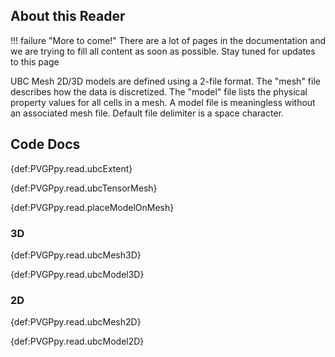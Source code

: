 ## About this Reader
!!! failure "More to come!"
    There are a lot of pages in the documentation and we are trying to fill all content as soon as possible. Stay tuned for updates to this page

<!--- TODO --->

UBC Mesh 2D/3D models are defined using a 2-file format. The "mesh" file describes how the data is discretized. The "model" file lists the physical property values for all cells in a mesh. A model file is meaningless without an associated mesh file. Default file delimiter is a space character.



## Code Docs

{def:PVGPpy.read.ubcExtent}

{def:PVGPpy.read.ubcTensorMesh}

{def:PVGPpy.read.placeModelOnMesh}

### 3D

{def:PVGPpy.read.ubcMesh3D}

{def:PVGPpy.read.ubcModel3D}

### 2D

{def:PVGPpy.read.ubcMesh2D}

{def:PVGPpy.read.ubcModel2D}
